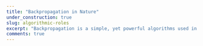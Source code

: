 ```yaml
---
title: "Backpropagation in Nature"
under_construction: true
slug: algorithmic-roles
excerpt: "Backpropagation is a simple, yet powerful algorithms used in deep learning. But natural intelligences do not appear to use backpropagation when learning. But the algorithms it uses instead can be compared with deep learning to see where each has an advantage."
comments: true
---
```


